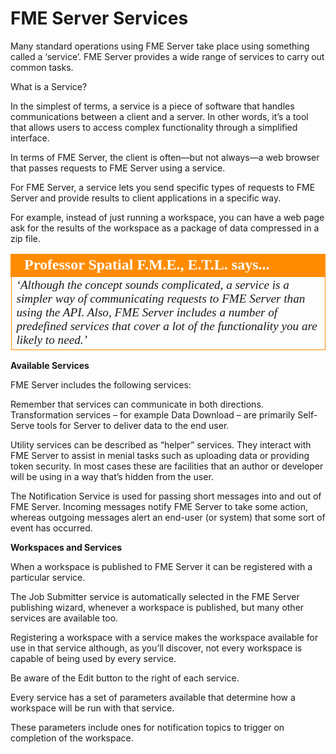 # FME Server Services

Many standard operations using FME Server take place using something called a ‘service’. FME Server provides a wide range of services to carry out common tasks.

What is a Service?

In the simplest of terms, a service is a piece of software that handles communications between a client and a server. In other words, it’s a tool that allows users to access complex functionality through a simplified interface.

In terms of FME Server, the client is often—but not always—a web browser that passes requests to FME Server using a service.

For FME Server, a service lets you send specific types of requests to FME Server and provide results to client applications in a specific way.

For example, instead of just running a workspace, you can have a web page ask for the results of the workspace as a package of data compressed in a zip file.

<table style="border-spacing: 0px">
<tr>
<td style="vertical-align:middle;background-color:darkorange;border: 2px solid darkorange">
<i class="fa fa-quote-left fa-lg fa-pull-left fa-fw" style="color:white;padding-right: 12px;vertical-align:text-top"></i>
<span style="color:white;font-size:x-large;font-weight: bold;font-family:serif">Professor Spatial F.M.E., E.T.L. says...</span>
</td>
</tr>

<tr>
<td style="border: 1px solid darkorange">
<span style="font-family:serif; font-style:italic; font-size:larger">
‘Although the concept sounds complicated, a service is a simpler way of
communicating requests to FME Server than using the API.
Also, FME Server includes a number of predefined services that cover a
lot of the functionality you are likely to need.’
</span>
</td>
</tr>
</table>

**Available Services**

FME Server includes the following services:

Remember that services can communicate in both directions. Transformation services – for example Data Download – are primarily Self-Serve tools for Server to deliver data to the end user.

Utility services can be described as “helper” services. They interact with FME Server to assist in menial tasks such as uploading data or providing token security. In most cases these are facilities that an author or developer will be using in a way that’s hidden from the user.

The Notification Service is used for passing short messages into and out of FME Server. Incoming messages notify FME Server to take some action, whereas outgoing messages alert an end-user (or system) that some sort of event has occurred.

**Workspaces and Services**

When a workspace is published to FME Server it can be registered with a particular service.

The Job Submitter service is automatically selected in the FME Server publishing wizard, whenever a workspace is published, but many other services are available too.

Registering a workspace with a service makes the workspace available for use in that service although, as you’ll discover, not every workspace is capable of being used by every service.

Be aware of the Edit button to the right of each service.

Every service has a set of parameters available that determine how a workspace will be run with that service.

These parameters include ones for notification topics to trigger on completion of the workspace.